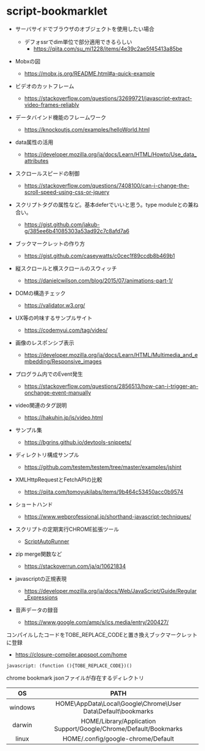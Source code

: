 # script-bookmarklet

- サーバサイドでブラウザのオブジェクトを使用したい場合
  - デフォssrでdim単位で部分適用できるらしい
    - https://qiita.com/su_mi1228/items/4e39c2ae5f45413a85be

- Mobxの図
  - https://mobx.js.org/README.html#a-quick-example

- ビデオのカットフレーム
  - https://stackoverflow.com/questions/32699721/javascript-extract-video-frames-reliably

- データバインド機能のフレームワーク 
  - https://knockoutjs.com/examples/helloWorld.html

- data属性の活用
  - https://developer.mozilla.org/ja/docs/Learn/HTML/Howto/Use_data_attributes

- スクロールスピードの制御
  - https://stackoverflow.com/questions/7408100/can-i-change-the-scroll-speed-using-css-or-jquery

- スクリプトタグの属性など。基本deferでいいと思う。type moduleとの兼ね合い。
  - https://gist.github.com/jakub-g/385ee6b41085303a53ad92c7c8afd7a6

- ブックマークレットの作り方
  - https://gist.github.com/caseywatts/c0cec1f89ccdb8b469b1

- 縦スクロールと横スクロールのスウィッチ
  - https://danielcwilson.com/blog/2015/07/animations-part-1/

- DOMの構造チェック
  - https://validator.w3.org/

- UX等の吟味するサンプルサイト
  - https://codemyui.com/tag/video/

- 画像のレスポンシブ表示
  - https://developer.mozilla.org/ja/docs/Learn/HTML/Multimedia_and_embedding/Responsive_images

- プログラム内でのEvent発生
  - https://stackoverflow.com/questions/2856513/how-can-i-trigger-an-onchange-event-manually

- video関連のタグ説明
  - https://hakuhin.jp/js/video.html

- サンプル集
  - https://bgrins.github.io/devtools-snippets/

- ディレクトリ構成サンプル
  - https://github.com/testem/testem/tree/master/examples/jshint

- XMLHttpRequestとFetchAPIの比較
  - https://qiita.com/tomoyukilabs/items/9b464c53450acc0b9574

- ショートハンド
  - https://www.webprofessional.jp/shorthand-javascript-techniques/

- スクリプトの定期実行CHROME拡張ツール
  - [ScriptAutoRunner](https://chrome.google.com/webstore/detail/scriptautorunner/gpgjofmpmjjopcogjgdldidobhmjmdbm?hl=ja-jp)

- zip merge関数など
  - https://stackoverrun.com/ja/q/10621834

- javascriptの正規表現
  - https://developer.mozilla.org/ja/docs/Web/JavaScript/Guide/Regular_Expressions

- 音声データの録音
  - https://www.google.com/amp/s/ics.media/entry/200427/


コンパイルしたコードをTOBE_REPLACE_CODEと置き換えブックマークレットに登録

- https://closure-compiler.appspot.com/home

```
javascript: (function (){TOBE_REPLACE_CODE})()
```

chrome bookmark jsonファイルが存在するディレクトリ

|OS|PATH|
|:-:|:-:|
|windows|HOME\AppData\Local\Google\Chrome\User Data\Default\bookmarks|
|darwin|HOME/Library/Application Support/Google/Chrome/Default/Bookmarks|
|linux|HOME/.config/google-chrome/Default|

